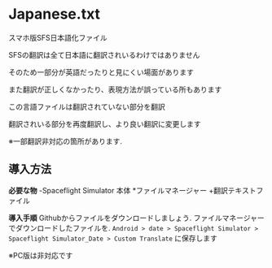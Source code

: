 # Japanese.txt
スマホ版SFS日本語化ファイル

SFSの翻訳は全て日本語に翻訳されいるわけではありません

そのため一部分が英語だったりと見にくい場面があります

また翻訳が正しくなかったり、表現方法が誤っている所もあります

この言語ファイルは翻訳されていない部分を翻訳

翻訳されいる部分を再度翻訳し、より良い翻訳に変更します

※一部翻訳非対応の箇所があります.

**導入方法**
---

**必要な物**
-Spaceflight Simulator 本体
*ファイルマネージャー
+翻訳テキストファイル

**導入手順**
Githubからファイルをダウンロードしましょう.
ファイルマネージャーでダウンロードしたファイルを.
`Android > date > Spaceflight Simulator > Spaceflight Simulator_Date > Custom Translate`
に保存します

※PC版は非対応です
